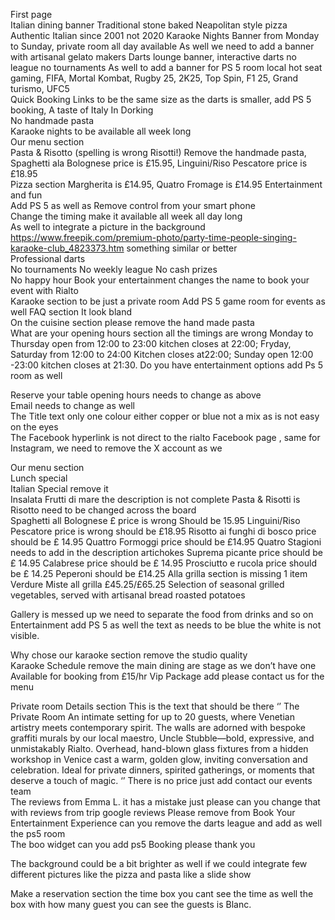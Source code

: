 First page  
Italian dining banner Traditional stone baked Neapolitan style pizza 
Authentic Italian since 2001  not 2020
Karaoke Nights Banner from Monday to Sunday, private room   all day available 
As well we need to add a banner with artisanal gelato makers 
Darts lounge banner, interactive darts no league no tournaments 
As well to add a banner for PS 5 room local hot seat gaming, FIFA, Mortal Kombat, Rugby 25, 2K25, Top Spin, F1 25, Grand turismo, UFC5  
Quick Booking Links to be the same size as the darts is smaller, add PS 5 booking,
A taste of Italy In Dorking  
No handmade pasta  
Karaoke nights to be available all week long  
Our menu section  
Pasta & Risotto (spelling is wrong Risotti!) 
Remove the handmade pasta, Spaghetti ala Bolognese price is £15.95, Linguini/Riso Pescatore price is £18.95  
Pizza section Margherita is £14.95, Quatro Fromage is £14.95 
Entertainment and fun   
Add PS 5 as well as 
Remove control from your smart phone  
Change the timing make it available all week all day long  
As well to integrate a picture in the background https://www.freepik.com/premium-photo/party-time-people-singing-karaoke-club_4823373.htm something similar or better  
Professional darts  
No tournaments 
No weekly league 
No cash prizes  
No happy hour 
Book your entertainment changes the name to book your event with Rialto  
Karaoke section to be just a private room 
Add PS 5 game room for events as well 
FAQ section It look bland  
On the cuisine section please remove the hand made pasta  
What are your opening hours section all the timings are wrong Monday to Thursday open from 12:00 to 23:00 kitchen closes at 22:00; Fryday, Saturday from 12:00 to 24:00 Kitchen closes at22:00; Sunday open 12:00 -23:00 kitchen closes at 21:30. 
Do you have entertainment options add Ps 5 room as well 

Reserve your table opening hours needs to change as above  
Email needs to change as well  
The Title text only one colour either copper or blue not a mix as is not easy on the eyes  
The Facebook hyperlink is not direct to the rialto Facebook page , same for Instagram, we need to remove the X account as we  

Our menu section  
Lunch special  
Italian Special remove it  
Insalata Frutti di mare the description is not complete 
Pasta & Risotti is Risotto need to be changed across the board  
Spaghetti all Bolognese £ price is wrong Should be 15.95
Linguini/Riso Pescatore price is wrong should be £18.95
Risotto ai funghi di bosco price should be £ 14.95 
Quattro Formoggi price should be £14.95
Quatro Stagioni needs to add in the description artichokes
Suprema picante price should be £ 14.95 
Calabrese price should be £ 14.95
Prosciutto e rucola price should be £ 14.25
Peperoni should be £14.25
Alla grilla section is missing 1 item Verdure Miste all grilla £45.25/£65.25 
Selection of seasonal grilled vegetables, served with artisanal bread roasted potatoes 

Gallery is messed up we need to separate the food from drinks and so on  
Entertainment add PS 5 as well the text as needs to be blue the white is not visible. 


Why chose our karaoke section remove the studio quality  
Karaoke Schedule remove the main dining are stage as we don’t have one
Available for booking from £15/hr 
Vip Package add please contact us for the menu   

Private room Details section 
This is the text that should be there ‘’ The Private Room
An intimate setting for up to 20 guests, where Venetian artistry meets contemporary spirit. The walls are adorned with bespoke graffiti murals by our local maestro, Uncle Stubble—bold, expressive, and unmistakably Rialto. Overhead, hand-blown glass fixtures from a hidden workshop in Venice cast a warm, golden glow, inviting conversation and celebration. Ideal for private dinners, spirited gatherings, or moments that deserve a touch of magic.
‘’
There is no price just add contact our events team  
The reviews from Emma L. it has a mistake just please can you change that with reviews from trip google reviews 
Please remove from Book Your Entertainment Experience can you remove the darts league and add as well  the ps5 room  
The boo widget can you add ps5 Booking please thank you  

The background could be a bit brighter as well if we could integrate few different pictures like the pizza and pasta like a slide show   

Make a reservation section the time box you cant see the time as well the box with how many guest you can see the guests is Blanc.
























